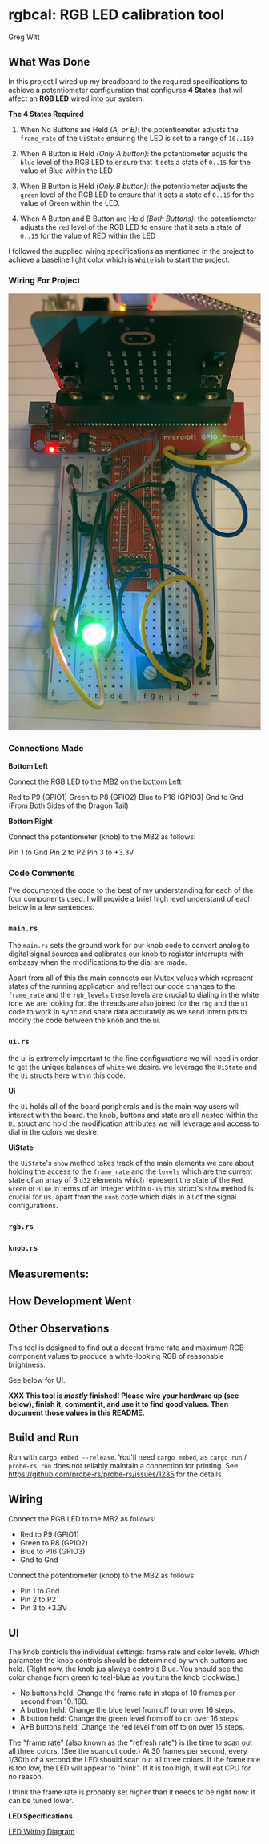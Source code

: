 # rgbcal: RGB LED calibration tool

Greg Witt


## What Was Done

In this project I wired up my breadboard to the required specifications to achieve a potentiometer configuration that configures **4 States** that will affect an **RGB LED** wired into our system. 

**The 4 States Required**

1. When No Buttons are Held *(A, or B)*: the potentiometer adjusts the `frame_rate` of the `UiState` ensuring the LED is set to a range of `10..160`

2. When A Button is Held *(Only A button)*: the potentiometer adjusts the `blue` level of the RGB LED to ensure that it sets a state of `0..15` for the value of Blue within the LED

3. When B Button is Held *(Only B button)*: the potentiometer adjusts the `green` level of the RGB LED to ensure that it sets a state of `0..15` for the value of Green within the LED.

4. When A Button and B Button are Held *(Both Buttons)*: the potentiometer adjusts the `red` level of the RGB LED to ensure that it sets a state of `0..15` for the value of RED within the LED

I followed the supplied wiring specifications as mentioned in the project to achieve a baseline light color which is `White` ish to start the project.

### Wiring For Project

![](./img/PHOTO.JPG) 

### Connections Made

**Bottom Left**

Connect the RGB LED to the MB2 on the bottom Left

Red to P9 (GPIO1)
Green to P8 (GPIO2)
Blue to P16 (GPIO3)
Gnd to Gnd (From Both Sides of the Dragon Tail)


**Bottom Right**

Connect the potentiometer (knob) to the MB2 as follows:

Pin 1 to Gnd
Pin 2 to P2
Pin 3 to +3.3V

### Code Comments 

I've documented the code to the best of my understanding for each of the four components used. I will provide a brief high level understand of each below in a few sentences.

### `main.rs`

The `main.rs` sets the ground work for our knob code to convert analog to digital signal sources and calibrates our knob to register interrupts with embassy when the modifications to the dial are made.

Apart from all of this the main connects our Mutex values which represent states of the running application and reflect our code changes to the `frame_rate` and the `rgb_levels` these levels are crucial to dialing in the white tone we are looking for. the threads are also joined for the `rbg` and the `ui` code to work in sync and share data accurately as we send interrupts to modify the code between the knob and the ui.

### `ui.rs`

the ui is extremely important to the fine configurations we will need in order to get the unique balances of `white` we desire. we leverage the `UiState` and the `Ui` structs here within this code. 

**Ui**

the `Ui` holds all of the board peripherals and is the main way users will interact with the board. the knob, buttons and state are all nested within the `Ui` struct and hold the modification attributes we will leverage and access to dial in the colors we desire. 

**UiState**

the `UiState`'s `show` method takes track of the main elements we care about holding the access to the `frame_rate` and the `levels` which are the current state of an array of 3 `u32` elements which represent the state of the `Red`, `Green` or `Blue` in terms of an integer within `0-15` this struct's `show` method is crucial for us. apart from the `knob` code which dials in all of the signal configurations.

### `rgb.rs`



### `knob.rs`

## Measurements:




## How Development Went


## Other Observations

This tool is designed to find out a decent frame rate and
maximum RGB component values to produce a white-looking RGB
of reasonable brightness.

See below for UI.

**XXX This tool is *mostly* finished! Please wire your
hardware up (see below), finish it, comment it, and use it
to find good values. Then document those values in this
README.**

## Build and Run

Run with `cargo embed --release`. You'll need `cargo embed`, as
`cargo run` / `probe-rs run` does not reliably maintain a
connection for printing. See
https://github.com/probe-rs/probe-rs/issues/1235 for the
details.

## Wiring

Connect the RGB LED to the MB2 as follows:

* Red to P9 (GPIO1)
* Green to P8 (GPIO2)
* Blue to P16 (GPIO3)
* Gnd to Gnd

Connect the potentiometer (knob) to the MB2 as follows:

* Pin 1 to Gnd
* Pin 2 to P2
* Pin 3 to +3.3V

## UI

The knob controls the individual settings: frame rate and
color levels. Which parameter the knob controls should be
determined by which buttons are held. (Right now, the knob
jus always controls Blue. You should see the color change
from green to teal-blue as you turn the knob clockwise.)

* No buttons held: Change the frame rate in steps of 10
  frames per second from 10..160.
* A button held: Change the blue level from off to on over
  16 steps.
* B button held: Change the green level from off to on over
  16 steps.
* A+B buttons held: Change the red level from off to on over
  16 steps.

The "frame rate" (also known as the "refresh rate") is the
time to scan out all three colors. (See the scanout code.)
At 30 frames per second, every 1/30th of a second the LED
should scan out all three colors. If the frame rate is too
low, the LED will appear to "blink". If it is too high, it
will eat CPU for no reason.

I think the frame rate is probably set higher than it needs
to be right now: it can be tuned lower.

**LED Specifications**

[LED Wiring Diagram](https://docs.sunfounder.com/projects/sf-components/en/latest/component_rgb_led.html#:~:text=We%20use%20the%20common%20cathode%20one.&text=An%20RGB%20LED%20has%204,%2C%20GND%2C%20Green%20and%20Blue)
